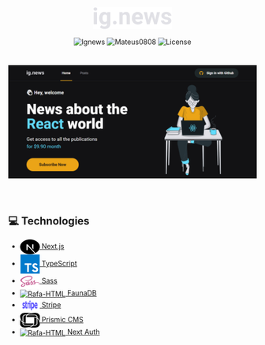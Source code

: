 <p align="center">
  <img alt="Letmeask" src=".github/logo.svg" width="160px">
</p>

<p align="center">
  <img src="https://img.shields.io/static/v1?label=Ignews&message=:)&color=8257E5&labelColor=000000" alt="Ignews" />
  <img src="https://img.shields.io/static/v1?label=Developed by&message=Mateus0808&color=8257E5&labelColor=000000" alt="Mateus0808" />
  <img  src="https://img.shields.io/static/v1?label=license&message=MIT&color=8257E5&labelColor=000000" alt="License">   
</p>

<h1 align="center">
    <img alt="Ignews" src=".github/home.PNG" />
</h1>

<br>

## 💻 Technologies

- [<img align="center" alt="Rafa-CSS" height="30" width="40" src="https://raw.githubusercontent.com/devicons/devicon/master/icons/nextjs/nextjs-original.svg"> Next.js](https://nextjs.org/)
- [<img margin="32px" align="center" alt="Rafa-Ts" height="40" width="40" src="https://raw.githubusercontent.com/devicons/devicon/master/icons/typescript/typescript-plain.svg"> TypeScript](https://www.typescriptlang.org/)
- [<img align="center" alt="Rafa-HTML" height="30" width="40" src="https://raw.githubusercontent.com/devicons/devicon/master/icons/sass/sass-original.svg"> Sass](https://sass-lang.com/)
- [<img align="center" alt="Rafa-HTML" height="30" width="40" src="https://images.ctfassets.net/po4qc9xpmpuh/7itYmeRxmVGIXwwGWHrQU3/e4ea73c2bebc64bd65d84964576515b9/fauna-logo-new-v2.svg"> FaunaDB](https://fauna.com/)
- [<img align="center" alt="Rafa-HTML" height="30" width="40" src=".github/stripe.svg"> Stripe](https://stripe.com/br)
- [<img align="center" alt="Rafa-HTML" height="30" width="40" src=".github/prismic.svg"> Prismic CMS](https://prismic.io/)
- [<img align="center" alt="Rafa-HTML" height="36" width="36" src="https://next-auth.js.org/img/logo/logo-xs.png"> Next Auth](https://next-auth.js.org/)
